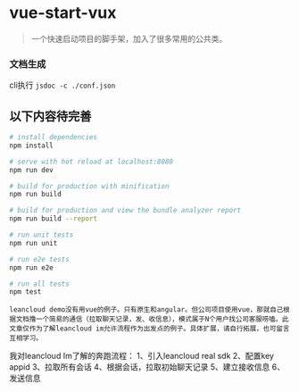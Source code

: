 # vue-start-vux

> 一个快速启动项目的脚手架，加入了很多常用的公共类。

### 文档生成
cli执行 `jsdoc -c ./conf.json`

## 以下内容待完善

``` bash
# install dependencies
npm install

# serve with hot reload at localhost:8080
npm run dev

# build for production with minification
npm run build

# build for production and view the bundle analyzer report
npm run build --report

# run unit tests
npm run unit

# run e2e tests
npm run e2e

# run all tests
npm test
```
```
leancloud demo没有用vue的例子。只有原生和angular。但公司项目使用vue，那就自己根据文档撸一个简易的通信（拉取聊天记录，发、收信息），模式属于N个用户找公司客服唠嗑。此文章仅作为了解leancloud im允许流程作为出发点的例子。具体扩展，请自行拓展，也可留言 互相学习。
```


我对leancloud Im了解的奔跑流程：
1、引入leancloud real sdk
2、配置key appid
3、拉取所有会话
4、根据会话，拉取初始聊天记录
5、建立接收信息
6、发送信息